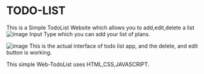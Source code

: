 # TODO-LIST

This is a Simple TodoList Website which allows you to add,edit,delete a list
![image](https://github.com/Kath2208/TODO-LIST-/assets/117696161/23dac1de-be35-414f-b28f-b175d8b5dd7f)
Input Type which you can add your list of plans.

![image](https://github.com/Kath2208/TODO-LIST-/assets/117696161/16387398-c8e3-4f82-8ce6-2a26e4b1847c)
This is the actual interface of todo list app, and the delete, and edit button is working.

This simple Web-TodoList uses HTML,CSS,JAVASCRIPT.

